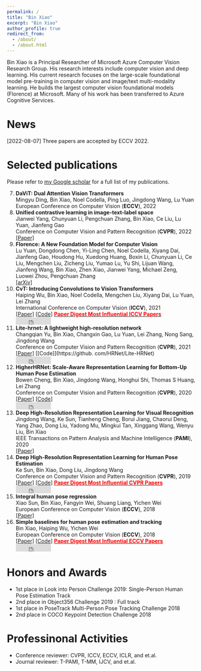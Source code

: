 ```yaml
---
permalink: /
title: "Bin Xiao"
excerpt: "Bin Xiao"
author_profile: true
redirect_from: 
  - /about/
  - /about.html
---
```


Bin Xiao is a Principal Researcher of Microsoft Azure Computer Vision Research Group. His research interests include computer vision and deep learning. His current research focuses on the large-scale foundational model pre-training in computer vision and image/text multi-modality learning. He builds the largest computer vision foundational models (Florence) at Microsoft. Many of his work has been transferred to Azure Cognitive Services.

News
======
[2022-08-07] Three papers are accepted by ECCV 2022. 

Selected publications
======
Please refer to [my Google scholar](https://scholar.google.com/citations?view_op=list_works&hl=en&hl=en&user=t5HZdzoAAAAJ) for a full list of my publications.

7. **DaViT: Dual Attention Vision Transformers** <br>
   Mingyu Ding, Bin Xiao, Noel Codella, Ping Luo, Jingdong Wang, Lu Yuan <br>
   European Conference on Computer Vision (**ECCV**), 2022 <br>
6. **Unified contrastive learning in image-text-label space** <br>
   Jianwei Yang, Chunyuan Li, Pengchuan Zhang, Bin Xiao, Ce Liu, Lu Yuan, Jianfeng Gao <br> 
    Conference on Computer Vision and Pattern Recognition (**CVPR**), 2022 <br>
    [[Paper]](https://openaccess.thecvf.com/content/CVPR2022/papers/Yang_Unified_Contrastive_Learning_in_Image-Text-Label_Space_CVPR_2022_paper.pdf)
6. **Florence: A New Foundation Model for Computer Vision** <br>
   Lu Yuan, Dongdong Chen, Yi-Ling Chen, Noel Codella, Xiyang Dai, Jianfeng Gao, Houdong Hu, Xuedong Huang, Boxin Li, Chunyuan Li, Ce Liu, Mengchen Liu, Zicheng Liu, Yumao Lu, Yu Shi, Lijuan Wang, Jianfeng Wang, Bin Xiao, Zhen Xiao, Jianwei Yang, Michael Zeng, Luowei Zhou, Pengchuan Zhang <br>
   [[arXiv]](https://arxiv.org/pdf/2111.11432)
5. **CvT: Introducing Convolutions to Vision Transformers** <br>
   Haiping Wu, Bin Xiao, Noel Codella, Mengchen Liu, Xiyang Dai, Lu Yuan, Lei Zhang <br>
   International Conference on Computer Vision (**ICCV**), 2021<br>
   [[Paper]](https://openaccess.thecvf.com/content/ICCV2021/papers/Wu_CvT_Introducing_Convolutions_to_Vision_Transformers_ICCV_2021_paper.pdf) [[Code]](https://github.com/microsoft/CvT) [<span style="color:red"> **Paper Digest Most Influential ICCV Papers** </span>](https://www.paperdigest.org/2022/05/most-influential-iccv-papers-2022-05/)
   <div><iframe src="https://ghbtns.com/github-btn.html?user=microsoft&repo=CvT&type=star&count=true" frameborder="0" scrolling="0" width="94px" height="20px"></iframe></div>
4. **Lite-hrnet: A lightweight high-resolution network** <br>
   Changqian Yu, Bin Xiao, Changxin Gao, Lu Yuan, Lei Zhang, Nong Sang, Jingdong Wang <br>
   Conference on Computer Vision and Pattern Recognition (**CVPR**), 2021 <br>
   [[Paper]](http://openaccess.thecvf.com/content/CVPR2021/papers/Yu_Lite-HRNet_A_Lightweight_High-Resolution_Network_CVPR_2021_paper.pdf) [[Code]](https://github. com/HRNet/Lite-HRNet)
   <div><iframe src="https://ghbtns.com/github-btn.html?user=HRNet&repo=Lite-HRNet&type=star&count=true" frameborder="0" scrolling="0" width="94px" height="20px"></iframe></div>
3. **HigherHRNet: Scale-Aware Representation Learning for Bottom-Up Human Pose Estimation** <br>
   Bowen Cheng, Bin Xiao, Jingdong Wang, Honghui Shi, Thomas S Huang, Lei Zhang <br>
   Conference on Computer Vision and Pattern Recognition (**CVPR**), 2020 <br>
   [[Paper]](http://openaccess.thecvf.com/content_CVPR_2020/papers/Cheng_HigherHRNet_Scale-Aware_Representation_Learning_for_Bottom-Up_Human_Pose_Estimation_CVPR_2020_paper.pdf) [[Code]](https://github.com/HRNet/HigherHRNet-Human-Pose-Estimation)
   <div><iframe src="https://ghbtns.com/github-btn.html?user=HRNet&repo=HigherHRNet-Human-Pose-Estimation&type=star&count=true" frameborder="0" scrolling="0" width="94px" height="20px"></iframe></div>
3. **Deep High-Resolution Representation Learning for Visual Recognition** <br>
   Jingdong Wang, Ke Sun, Tianheng Cheng, Borui Jiang, Chaorui Deng, Yang Zhao, Dong Liu, Yadong Mu, Mingkui Tan, Xinggang Wang, Wenyu Liu, Bin Xiao <br>
   IEEE Transactions on Pattern Analysis and Machine Intelligence (**PAMI**), 2020 <br>
   [[Paper]](https://arxiv.org/pdf/1908.07919)
2. **Deep High-Resolution Representation Learning for Human Pose Estimation** <br>
   Ke Sun, Bin Xiao, Dong Liu, Jingdong Wang <br>
   Conference on Computer Vision and Pattern Recognition (**CVPR**), 2019 <br>
   [[Paper]](https://openaccess.thecvf.com/content_CVPR_2019/papers/Sun_Deep_High-Resolution_Representation_Learning_for_Human_Pose_Estimation_CVPR_2019_paper.pdf) [[Code]](https://github.com/leoxiaobin/deep-high-resolution-net.pytorch) [<span style="color:red"> **Paper Digest Most Influential CVPR Papers** </span>](https://www.paperdigest.org/2022/05/most-influential-cvpr-papers-2022-05/)
   <div><iframe src="https://ghbtns.com/github-btn.html?user=leoxiaobin&repo=deep-high-resolution-net.pytorch&type=star&count=true" frameborder="0" scrolling="0" width="94px" height="20px"></iframe></div>
2. **Integral human pose regression** <br>
   Xiao Sun, Bin Xiao, Fangyin Wei, Shuang Liang, Yichen Wei <br>
    European Conference on Computer Vision (**ECCV**), 2018 <br>
    [[Paper]](http://openaccess.thecvf.com/content_ECCV_2018/papers/Xiao_Sun_Integral_Human_Pose_ECCV_2018_paper.pdf)
1. **Simple baselines for human pose estimation and tracking** <br>
   Bin Xiao, Haiping Wu, Yichen Wei <br>
   European Conference on Computer Vision (**ECCV**), 2018 <br>
   [[Paper]](http://openaccess.thecvf.com/content_ECCV_2018/papers/Bin_Xiao_Simple_Baselines_for_ECCV_2018_paper.pdf) [[Code]](https://github.com/microsoft/human-pose-estimation.pytorch) [<span style="color:red"> **Paper Digest Most Influential ECCV Papers** </span>](https://www.paperdigest.org/2022/05/most-influential-eccv-papers-2022-05/)
   <div><iframe src="https://ghbtns.com/github-btn.html?user=microsoft&repo=human-pose-estimation.pytorch&type=star&count=true" frameborder="0" scrolling="0" width="94px" height="20px"></iframe></div>


Honors and Awards
======
- 1st place in Look into Person Challenge 2019: Single-Person Human Pose Estimation Track
- 2nd place in Object356 Challenge 2019 : Full track
- 1st place in PoseTrack Multi-Person Pose Tracking Challenge 2018
- 2nd place in COCO Keypoint Detection Challenge 2018

Professinonal Activities
======
- Conference reviewer: CVPR, ICCV, ECCV, ICLR, and et.al. 
- Journal reviewer: T-PAMI, T-MM, IJCV, and et.al.
